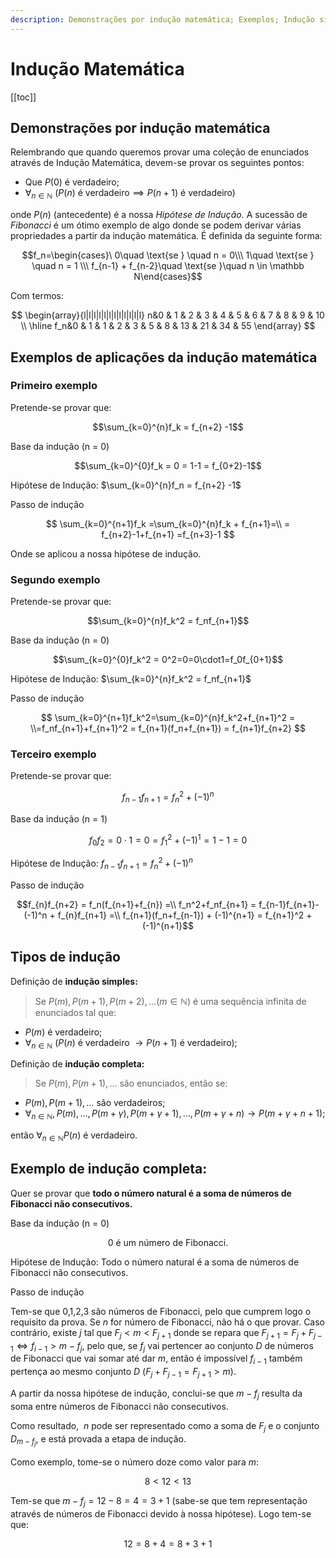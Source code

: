 ```yaml
---
description: Demonstrações por indução matemática; Exemplos; Indução simples e complexa; Sequência de Fibonacci
---
```


# Indução Matemática

[[toc]]

## Demonstrações por indução matemática

Relembrando que quando queremos provar uma coleção de enunciados através de Indução Matemática, devem-se provar os seguintes pontos:

- Que $P(0)$ é verdadeiro;
- $\forall_{n \in \mathbb N} \ (P(n) \text{ é verdadeiro}\implies P(n+1) \text{ é verdadeiro})$

onde $P(n)$ (antecedente) é a nossa _Hipótese de Indução._ A sucessão de _Fibonacci_ é um ótimo exemplo de algo donde se podem derivar várias propriedades a partir da indução matemática. É definida da seguinte forma:

$$f_n=\begin{cases}\ 0\quad \text{se } \quad n = 0\\\  1\quad \text{se } \quad n = 1 \\\ f_{n-1} + f_{n-2}\quad \text{se }\quad n \in \mathbb N\end{cases}$$

Com termos:

$$
\begin{array}{l|l|l|l|l|l|l|l|l|l|l|l}
n&0 & 1 & 2 & 3 & 4 & 5 & 6 & 7  & 8  & 9  & 10 \\ \hline
f_n&0 & 1 & 1 & 2 & 3 & 5 & 8 & 13 & 21 & 34 & 55
\end{array}
$$

## Exemplos de aplicações da indução matemática

### Primeiro exemplo

Pretende-se provar que:

$$\sum_{k=0}^{n}f_k = f_{n+2} -1$$

Base da indução (n = 0)

$$\sum_{k=0}^{0}f_k = 0 = 1-1 = f_{0+2}-1$$

Hipótese de Indução: $\sum_{k=0}^{n}f_n = f_{n+2} -1$

Passo de indução

$$
\sum_{k=0}^{n+1}f_k =\sum_{k=0}^{n}f_k + f_{n+1}=\\
= f_{n+2}-1+f_{n+1} =f_{n+3}-1
$$

Onde se aplicou a nossa hipótese de indução.

### Segundo exemplo

Pretende-se provar que:

$$\sum_{k=0}^{n}f_k^2 = f_nf_{n+1}$$

Base da indução (n = 0)

$$\sum_{k=0}^{0}f_k^2 = 0^2=0=0\cdot1=f_0f_{0+1}$$

Hipótese de Indução: $\sum_{k=0}^{n}f_k^2 = f_nf_{n+1}$

Passo de indução

$$
\sum_{k=0}^{n+1}f_k^2=\sum_{k=0}^{n}f_k^2+f_{n+1}^2 = \\=f_nf_{n+1}+f_{n+1}^2 = f_{n+1}(f_n+f_{n+1}) = f_{n+1}f_{n+2}
$$

### Terceiro exemplo

Pretende-se provar que:

$$f_{n-1}f_{n+1} = f_n^2 +(-1)^n$$

Base da indução (n = 1)

$$f_{0}f_{2}= 0\cdot1 = 0 = f_1^2+(-1)^1=1-1=0$$

Hipótese de Indução: $f_{n-1}f_{n+1} = f_n^2 +(-1)^n$

Passo de indução

$$f_{n}f_{n+2} = f_n(f_{n+1}+f_{n}) =\\ f_n^2+f_nf_{n+1} = f_{n-1}f_{n+1}-(-1)^n + f_{n}f_{n+1} =\\ f_{n+1}(f_n+f_{n-1}) + (-1)^{n+1} = f_{n+1}^2 + (-1)^{n+1}$$

## Tipos de indução

Definição de **indução simples:**

> Se $P(m), P(m+1), P(m+2),\dots ( m \in \mathbb N)$ é uma sequência infinita de enunciados tal que:

- $P(m)$ é verdadeiro;
- $\forall_{n \in \mathbb N}$ $(P(n)$ é verdadeiro $\longrightarrow P(n+1)$ é verdadeiro$)$;

Definição de **indução completa:**

> Se $P(m), P(m+1), \dots$ são enunciados, então se:

- $P(m), P(m+1), \dots$ são verdadeiros;
- $\forall_{n \in \mathbb N}, P(m), \dots, P(m+ \gamma), P(m+\gamma+1), \dots, P(m+\gamma+n) \longrightarrow P(m+\gamma+n+1)$;

então $\forall_{n \in \mathbb N} P(n)$ é verdadeiro.

## Exemplo de **indução completa:**

Quer se provar que **todo o número natural é a soma de números de Fibonacci não consecutivos.**

Base da indução (n = 0)

$$0 \text{ é um número de Fibonacci.}$$

Hipótese de Indução: $\text{Todo o número natural é a soma de números de Fibonacci não consecutivos.}$

Passo de indução

Tem-se que 0,1,2,3 são números de Fibonacci, pelo que cumprem logo o requisito da prova. Se $n$ for número de Fibonacci, não há o que provar. Caso contrário, existe $j$ tal que $F_j < m < F_{j+1}$ donde se repara que $F_{j+1} = F_j + F_{j-1} \Leftrightarrow f_{i-1} > m - f_{j}$, pelo que, se $f_j$ vai pertencer ao conjunto $D$ de números de Fibonacci que vai somar até dar $m$, então é impossível $f_{i-1}$ também pertença ao mesmo conjunto $D$ $(F_j + F_{j-1} = F_{j+1} > m).$

A partir da nossa hipótese de indução, conclui-se que $m-f_j$ resulta da soma entre números de Fibonacci não consecutivos.

Como resultado, $\ n$ pode ser representado como a soma de $F_j$ e o conjunto $D_{m-f_j}$, e está provada a etapa de indução.

Como exemplo, tome-se o número doze como valor para $m$:

$$8 < 12 < 13$$

Tem-se que $m-f_j = 12 - 8 = 4 = 3+1$ (sabe-se que tem representação através de números de Fibonacci devido à nossa hipótese). Logo tem-se que:

$$12= 8+4 = 8+3+1$$
